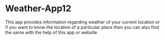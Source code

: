 # Weather-App12
This app provides information regarding weather of your current location or if you want to know the location of a particular place then you can also find the same with the 
help of this app or website
